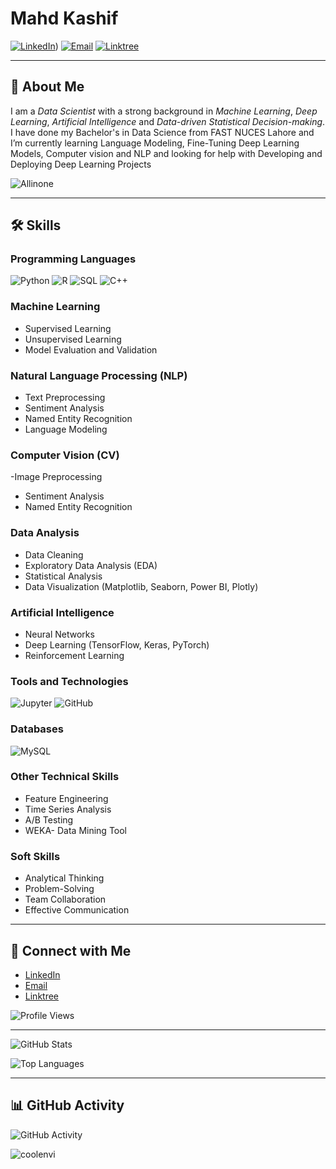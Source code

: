  
# Mahd Kashif

[![LinkedIn](https://img.shields.io/badge/LinkedIn-blue?style=flat&logo=linkedin)](https://www.linkedin.com/in/m-mahd-kashif-021a40237/))
[![Email](https://img.shields.io/badge/Email-mahdkashif123@gmail.com-red?style=flat&logo=gmail)](mailto:mahdkashif123@gmail.com)
[![Linktree](https://img.shields.io/badge/Linktree-39E09B?style=flat&logo=linktree&logoColor=white)](https://linktr.ee/mahdkashif)

---

## 🌟 About Me

I am a *Data Scientist* with a strong background in *Machine Learning*, *Deep Learning*, *Artificial Intelligence* and *Data-driven Statistical Decision-making*. I have done my  Bachelor's in Data Science from FAST NUCES Lahore and I’m currently learning Language Modeling, Fine-Tuning Deep Learning Models, Computer vision and NLP and looking for help with Developing and Deploying Deep Learning Projects

![Allinone](https://user-images.githubusercontent.com/74038190/221352995-5ac18bdf-1a19-4f99-bbb6-77559b220470.gif)

---

## 🛠️ Skills

### Programming Languages
![Python](https://img.shields.io/badge/Python-3776AB?style=flat&logo=python&logoColor=white)
![R](https://img.shields.io/badge/R-276DC3?style=flat&logo=r&logoColor=white)
![SQL](https://img.shields.io/badge/SQL-4479A1?style=flat&logo=postgresql&logoColor=white)
![C++](https://img.shields.io/badge/C++-00599C?style=flat&logo=cplusplus&logoColor=white)


### Machine Learning
- Supervised Learning
- Unsupervised Learning
- Model Evaluation and Validation

### Natural Language Processing (NLP)
- Text Preprocessing
- Sentiment Analysis
- Named Entity Recognition
- Language Modeling

### Computer Vision (CV)
-Image Preprocessing
- Sentiment Analysis
- Named Entity Recognition

### Data Analysis
- Data Cleaning
- Exploratory Data Analysis (EDA)
- Statistical Analysis
- Data Visualization (Matplotlib, Seaborn, Power BI, Plotly)

### Artificial Intelligence
- Neural Networks
- Deep Learning (TensorFlow, Keras, PyTorch)
- Reinforcement Learning

### Tools and Technologies
![Jupyter](https://img.shields.io/badge/Jupyter-F37626?style=flat&logo=jupyter&logoColor=white)
![GitHub](https://img.shields.io/badge/GitHub-181717?style=flat&logo=github&logoColor=white)
 
### Databases
![MySQL](https://img.shields.io/badge/MySQL-4479A1?style=flat&logo=mysql&logoColor=white)
 
### Other Technical Skills
- Feature Engineering
- Time Series Analysis
- A/B Testing
- WEKA- Data Mining Tool

### Soft Skills
- Analytical Thinking
- Problem-Solving
- Team Collaboration
- Effective Communication

---

## 🔗 Connect with Me

- [LinkedIn]([https://www.linkedin.com/in/rohan-javed-b77b56219](https://www.linkedin.com/in/m-mahd-kashif-021a40237/))
- [Email](mailto:mahdkashif123@gmail.com)
- [Linktree](https://linktr.ee/mahdkashif)

![Profile Views](https://komarev.com/ghpvc/?username=MahdKashif-421&style=flat&color=brightgreen)

---

![GitHub Stats](https://github-readme-stats.vercel.app/api?username=MahdKashif-421&show_icons=true&theme=radical)

![Top Languages](https://github-readme-stats.vercel.app/api/top-langs/?username=MahdKashif&layout=compact&theme=radical)

---

## 📊 GitHub Activity

![GitHub Activity](https://github-readme-activity-graph.cyclic.app/graph?username=MahdKashif&theme=radical)

![coolenvi](https://user-images.githubusercontent.com/74038190/212750155-3ceddfbd-19d3-40a3-87af-8d329c8323c4.gif)
